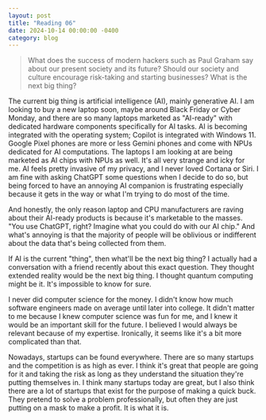 ```yaml
---
layout: post
title: "Reading 06"
date: 2024-10-14 00:00:00 -0400
category: blog
---
```


> What does the success of modern hackers such as Paul Graham say about our present society and its future? Should our society and culture encourage risk-taking and starting businesses? What is the next big thing?

The current big thing is artificial intelligence (AI), mainly generative AI. I am looking to buy a new laptop soon, maybe around Black Friday or Cyber Monday, and there are so many laptops marketed as "AI-ready" with dedicated hardware components specifically for AI tasks. AI is becoming integrated with the operating system; Copilot is integrated with Windows 11. Google Pixel phones are more or less Gemini phones and come with NPUs dedicated for AI computations. The laptops I am looking at are being marketed as AI chips with NPUs as well. It's all very strange and icky for me. AI feels pretty invasive of my privacy, and I never loved Cortana or Siri. I am fine with asking ChatGPT some questions when I decide to do so, but being forced to have an annoying AI companion is frustrating especially because it gets in the way or what I'm trying to do most of the time.

And honestly, the only reason laptop and CPU manufacturers are raving about their AI-ready products is because it's marketable to the masses. "You use ChatGPT, right? Imagine what you could do with our AI chip." And what's annoying is that the majority of people will be oblivious or indifferent about the data that's being collected from them.

If AI is the current "thing", then what'll be the next big thing? I actually had a conversation with a friend recently about this exact question. They thought extended reality would be the next big thing. I thought quantum computing might be it. It's impossible to know for sure.

I never did computer science for the money. I didn't know how much software engineers made on average until later into college. It didn't matter to me because I knew computer science was fun for me, and I knew it would be an important skill for the future. I believed I would always be relevant because of my expertise. Ironically, it seems like it's a bit more complicated than that.

Nowadays, startups can be found everywhere. There are so many startups and the competition is as high as ever. I think it's great that people are going for it and taking the risk as long as they understand the situation they're putting themselves in. I think many startups today are great, but I also think there are a lot of startups that exist for the purpose of making a quick buck. They pretend to solve a problem professionally, but often they are just putting on a mask to make a profit. It is what it is.